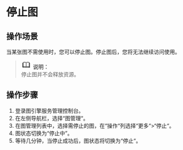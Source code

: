 # 停止图<a name="ges_01_0015"></a>

## 操作场景<a name="section92613514355"></a>

当某张图不需使用时，您可以停止图。停止图后，您将无法继续访问使用。

>![](public_sys-resources/icon-note.gif) **说明：**   
>停止图并不会释放资源。  

## 操作步骤<a name="section18333121833512"></a>

1.  登录图引擎服务管理控制台。
2.  在左侧导航栏，选择“图管理“。
3.  在图管理列表中，选择需停止的图，在“操作“列选择“更多“\>“停止“。
4.  图状态切换为“停止中”。
5.  等待几分钟，当停止成功后，图状态将切换为“停止“。

